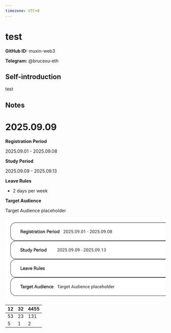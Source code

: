```yaml
---
timezone: UTC+8
---
```


# test

**GitHub ID:** muxin-web3

**Telegram:** @brucexu-eth

## Self-introduction

test

## Notes
<!-- Content_START -->
# 2025.09.09
<!-- DAILY_CHECKIN_2025-09-09_START -->
**Registration Period**

2025.09.01 - 2025.09.08

**Study Period**

2025.09.09 - 2025.09.13

**Leave Rules**

-   2 days per week
    

**Target Audience**

Target Audience placeholder

![image.png](https://raw.githubusercontent.com/IntensiveCoLearning/TESTDATA_01/main/assets/muxin-web3/images/2025-09-09-1757386065991-image.png)

| 12 | 32 | 4455 |
| --- | --- | --- |
| 53 | 23 | 131 |
| 5 | 1 | 2 |
<!-- DAILY_CHECKIN_2025-09-09_END -->
<!-- Content_END -->
